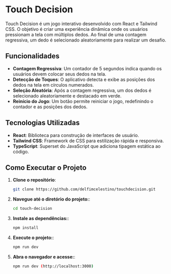 # Touch Decision

Touch Decision é um jogo interativo desenvolvido com React e Tailwind CSS. O objetivo é criar uma experiência dinâmica onde os usuários pressionam a tela com múltiplos dedos. Ao final de uma contagem regressiva, um dedo é selecionado aleatoriamente para realizar um desafio.

## Funcionalidades

- **Contagem Regressiva**: Um contador de 5 segundos indica quando os usuários devem colocar seus dedos na tela.
- **Detecção de Toques**: O aplicativo detecta e exibe as posições dos dedos na tela em círculos numerados.
- **Seleção Aleatória**: Após a contagem regressiva, um dos dedos é selecionado aleatoriamente e destacado em verde.
- **Reinício do Jogo**: Um botão permite reiniciar o jogo, redefinindo o contador e as posições dos dedos.

## Tecnologias Utilizadas

- **React**: Biblioteca para construção de interfaces de usuário.
- **Tailwind CSS**: Framework de CSS para estilização rápida e responsiva.
- **TypeScript**: Superset do JavaScript que adiciona tipagem estática ao código.

## Como Executar o Projeto

1. **Clone o repositório**:
   ```bash
   git clone https://github.com/delfimcelestino/touchdecision.git

2. **Navegue até o diretório do projeto:**:
   ```bash
   cd touch-decision

3. **Instale as dependências:**:
   ```bash
   npm install

4. **Execute o projeto:**:
   ```bash
   npm run dev

5. **Abra o navegador e acesse:**:
   ```bash
   npm run dev (http://localhost:3000)
